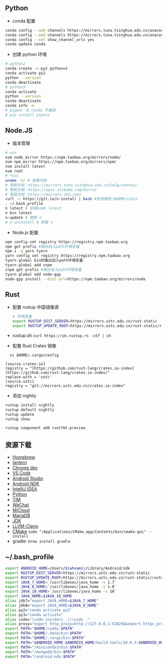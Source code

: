 ## Python

- conda 配置

```bash
conda config --add channels https://mirrors.tuna.tsinghua.edu.cn/anaconda/pkgs/free/
conda config --add channels https://mirrors.tuna.tsinghua.edu.cn/anaconda/pkgs/main/
conda config --set show_channel_urls yes
conda update conda
```

- 创建 python 环境

```bash
# python2
conda create -n py2 python=2
conda activate py2
python --version
conda deactivate
# python3
conda activate
python --version
conda deactivate
conda info -e
# pipenv 与 conda 不兼容
# pip install pipenv
```

## Node.JS

- 版本管理

```bash
# win
nvm node_mirror https://npm.taobao.org/mirrors/node/
nvm npm_mirror https://npm.taobao.org/mirrors/npm/
nvm install latest
nvm root
# *nix
uname -sr # 查看内核
# 帮助文档：https://mirrors.tuna.tsinghua.edu.cn/help/centos/
# 帮助文档：https://opsx.alibaba.com/mirror
# 帮助文档：https://mirrors.163.com/
curl -L https://git.io/n-install | bash #安装路径:$HOME/n/bin
. ~/.bash_profile
n latest # 安装node latest
n bin latest
n-update # 更新 n
# n-uninstall # 卸载 n
```

- Node.js 配置

```bash
npm config set registry https://registry.npm.taobao.org
npm get prefix #输出加入path环境变量
npm i -g yarn tyarn
yarn config set registry https://registry.npm.taobao.org
tyarn global bin的输出加入path环境变量
tyarn global add cnpm
cnpm get prefix #输出加入path环境变量
tyarn global add node-gyp
node-gyp install --dist-url=https://npm.taobao.org/mirrors/node
```

## Rust

- 配置 rustup 中国镜像源

  ```bash
  # 环境变量
  export RUSTUP_DIST_SERVER=https://mirrors.ustc.edu.cn/rust-static
  export RUSTUP_UPDATE_ROOT=https://mirrors.ustc.edu.cn/rust-static/rustup
  ```

- rustup.sh `curl https://sh.rustup.rs -sSf | sh`
- 配置 Rust Crates 镜像

```
  vi $HOME/.cargo/config

[source.crates-io]
registry = "[https://github.com/rust-lang/crates.io-index](https://github.com/rust-lang/crates.io-index)"
replace-with = 'ustc'
[source.ustc]
registry = "git://mirrors.ustc.edu.cn/crates.io-index"
```

- 添加 nightly

```bash
rustup install nightly
rustup default nightly
rustup update
rustup show
```

```bash
rustup component add rustfmt-preview
```

## 资源下载

- [Homebrew](https://brew.sh/index_zh-cn)
- [lantern](https://raw.githubusercontent.com/getlantern/lantern-binaries/master/lantern-installer.dmg)
- [Chrome dev](https://www.google.com/chrome/?hl=zh-CN&extra=devchannel)
- [VS Code](https://code.visualstudio.com/Download)
- [Android Studio](https://developer.android.com/studio/index.html?hl=zh-cn)
- [Android NDK](https://developer.android.com/ndk/downloads/index.html)
- [IntelliJ IDEA](https://www.jetbrains.com/idea/download/)
- [Python](https://mirrors.tuna.tsinghua.edu.cn/anaconda/miniconda/?C=M&O=D)
- [TIM](http://office.qq.com/download.html)
- [WeChat](https://weixin.qq.com)
- [MiCloud](https://i.mi.com/static2?filename=MicloudWebStatic/res/home/mi-lab.htm&locale=zh_CN#3)
- [MariaDB](https://mariadb.com/kb/en/library/installing-mariadb-on-macos-using-homebrew/)
- [JDK](http://www.oracle.com/technetwork/java/javase/downloads/index.html)
- [LLVM-Clang](http://releases.llvm.org/download.html)
- [CMake](https://cmake.org/download/) `sudo "/Applications/CMake.app/Contents/bin/cmake-gui" --install`
- gradle: `brew install gradle`

## ~/.bash_profile

```bash
export ANDROID_HOME=/Users/$(whoami)/Library/Android/sdk
export RUSTUP_DIST_SERVER=https://mirrors.ustc.edu.cn/rust-static
export RUSTUP_UPDATE_ROOT=https://mirrors.ustc.edu.cn/rust-static/rustup
export JAVA_7_HOME=`/usr/libexec/java_home -v 1.7`
export JAVA_8_HOME=`/usr/libexec/java_home -v 1.8`
export JAVA_10_HOME=`/usr/libexec/java_home -v 10`
export JAVA_HOME=$JAVA_10_HOME
alias jdk7="export JAVA_HOME=$JAVA_7_HOME"
alias jdk8="export JAVA_HOME=$JAVA_8_HOME"
alias py2="conda activate py2"
alias py3="conda activate"
alias code="\code-insiders .||\code ."
alias proxy="export http_proxy=http://127.0.0.1:52029&&export https_proxy=http://127.0.0.1:52029"
export PATH="$HOME/caddy:$PATH"
export PATH="$HOME/.deno/bin:$PATH"
export PATH="$HOME/.cargo/bin:$PATH"
export PATH="$ANDROID_HOME:$ANDROID_HOME/build-tools/28.0.3:$ANDROID_HOME/platform-tools:$ANDROID_HOME/tools/bin:$PATH"
export PATH="/miniconda3/bin:$PATH"
export PATH="/mongodb/bin:$PATH"
export PATH="/android-ndk:$PATH"
```

